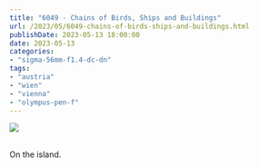 ```yaml
---
title: "6049 - Chains of Birds, Ships and Buildings"
url: /2023/05/6049-chains-of-birds-ships-and-buildings.html
publishDate: 2023-05-13 18:00:00
date: 2023-05-13
categories:
- "sigma-56mm-f1.4-dc-dn"
tags:
- "austria"
- "wien"
- "vienna"
- "olympus-pen-f"
---
```

<div class="container">
<div class="center"><a target="_blank" href="https://d25zfm9zpd7gm5.cloudfront.net/1200x1200/2020/20200112_134031_lr.jpg"><img class="webfeedsFeaturedVisual" src="https://d25zfm9zpd7gm5.cloudfront.net/0600x0600/2020/20200112_134031_lr.jpg" /></a></div>
</div>
<br />

On the island.
